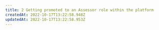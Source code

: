 ```yaml
---
title: 2 Getting promoted to an Assessor role within the platform
createdAt: 2022-10-17T13:22:58.948Z
updatedAt: 2022-10-17T13:22:58.953Z
---
```


